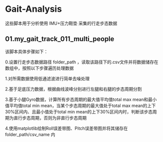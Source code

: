 # Gait-Analysis
这些脚本用于分析使用 IMU+压力鞋垫 采集的行走步态数据

## 01.my_gait_track_011_multi_people
该脚本具体步骤如下：

0.设置行走步态数据路径 folder_path ，读取该路径下的.csv文件并将数据储存在数组中，按照以下步骤遍历处理数据

1.对所需数据使用低通滤波进行简单去噪处理

2.基于足底压力数据，根据曲线波峰分别进行左腿和右腿的步态周期分割

3.基于小腿Gyro数据，计算所有步态周期的最大值平均值total max mean和最小值平均值total min mean，当某个步态周期的最大值处于total max mean的上下30%区间内、且最小值处于total min mean的上下30%区间内时，判断该步态周期为直行步态周期，否则为非直行步态周期

4.使用matplotlib绘制Roll误差带图、Pitch误差带图并将其储存在 folder_path/csv_name 内


